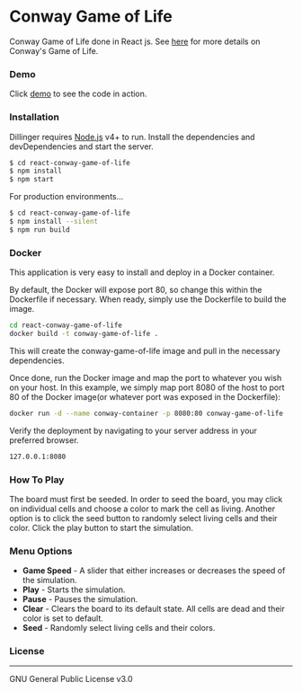 # Conway Game of Life

Conway Game of Life done in React js. See [here](https://en.wikipedia.org/wiki/Conway%27s_Game_of_Life) for more details on Conway's Game of Life.

### Demo
Click [demo](https://game-of-life-conway.herokuapp.com/) to see the code in action.

### Installation

Dillinger requires [Node.js](https://nodejs.org/) v4+ to run.
Install the dependencies and devDependencies and start the server.

```sh
$ cd react-conway-game-of-life
$ npm install
$ npm start
```

For production environments...

```sh
$ cd react-conway-game-of-life
$ npm install --silent
$ npm run build
```

### Docker
This application is very easy to install and deploy in a Docker container.

By default, the Docker will expose port 80, so change this within the Dockerfile if necessary. When ready, simply use the Dockerfile to build the image.

```sh
cd react-conway-game-of-life
docker build -t conway-game-of-life .
```
This will create the conway-game-of-life image and pull in the necessary dependencies.

Once done, run the Docker image and map the port to whatever you wish on your host. In this example, we simply map port 8080 of the host to port 80 of the Docker image(or whatever port was exposed in the Dockerfile):

```sh
docker run -d --name conway-container -p 8080:80 conway-game-of-life
```

Verify the deployment by navigating to your server address in your preferred browser.

```sh
127.0.0.1:8080
```

### How To Play
The board must first be seeded. In order to seed the board, you may click on individual cells and choose a color to mark the cell as living. Another option is to click the seed button to randomly select living cells and their color. Click the play button to start the simulation.

### Menu Options
- **Game Speed** - A slider that either increases or decreases the speed of the simulation.
- **Play** - Starts the simulation.
- **Pause** - Pauses the simulation.
- **Clear** - Clears the board to its default state. All cells are dead and their color is set to default.
- **Seed** - Randomly select living cells and their colors.

### License
----

GNU General Public License v3.0

